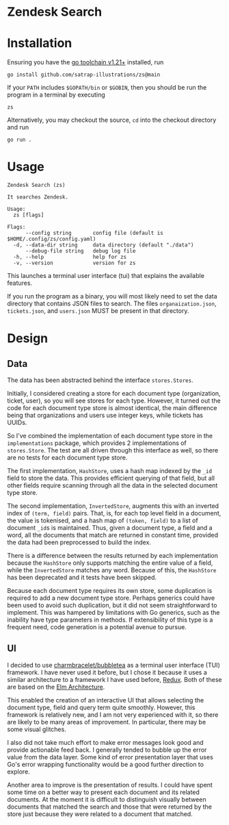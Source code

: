 Zendesk Search
===

# Installation
Ensuring you have the [go toolchain v1.21+](https://go.dev/doc/install) installed, run
```shell
go install github.com/satrap-illustrations/zs@main
```
If your `PATH` includes `$GOPATH/bin` or `$GOBIN`, then you should be run the program in a terminal by executing
```shell
zs
```

Alternatively, you may checkout the source, `cd` into the checkout directory and run
```shell
go run .
```

# Usage
```
Zendesk Search (zs)

It searches Zendesk.

Usage:
  zs [flags]

Flags:
      --config string       config file (default is $HOME/.config/zs/config.yaml)
  -d, --data-dir string     data directory (default "./data")
      --debug-file string   debug log file
  -h, --help                help for zs
  -v, --version             version for zs
```
This launches a terminal user interface (tui) that explains the available features.

If you run the program as a binary, you will most likely need to set the data directory that contains JSON files to search. The files `organaization.json`, `tickets.json`, and `users.json` MUST be present in that directory.

# Design

## Data
The data has been abstracted behind the interface `stores.Stores`.

Initially, I considered creating a store for each document type (organization, ticket, user), so you will see stores for each type.
However, it turned out the code for each document type store is almost identical, the main difference being that organizations and users use integer keys, while tickets has UUIDs.

So I've combined the implementation of each document type store in the `implementations` package, which provides 2 implementations of `stores.Store`.
The test are all driven through this interface as well, so there are no tests for each document type store.

The first implementation, `HashStore`, uses a hash map indexed by the `_id` field to store the data.
This provides efficient querying of that field, but all other fields require scanning through all the data in the selected document type store.

The second implementation, `InvertedStore`, augments this with an inverted index of `(term, field)` pairs. That, is, for each top level field in a document, the value is tokenised, and a hash map of `(token, field)` to a list of document `_id`s is maintained.
Thus, given a document type, a field and a word, all the documents that match are returned in constant time, provided the data had been preprocessed to build the index.

There is a difference between the results returned by each implementation because the `HashStore` only supports matching the entire value of a field, while the `InvertedStore` matches any word.
Because of this, the `HashStore` has been deprecated and it tests have been skipped.

Because each document type requires its own store, some duplication is required to add a new document type store.
Perhaps generics could have been used to avoid such duplication, but it did not seem straightforward to implement.
This was hampered by limitations with Go generics, such as the inability have type parameters in methods.
If extensibility of this type is a frequent need, code generation is a potential avenue to pursue.

## UI
I decided to use [charmbracelet/bubbletea](https://github.com/charmbracelet/bubbletea) as a terminal user interface (TUI) framework.
I have never used it before, but I chose it because it uses a similar architecture to a framework I have used before, [Redux](https://redux.js.org/).
Both of these are based on the [Elm Architecture](https://guide.elm-lang.org/architecture/).

This enabled the creation of an interactive UI that allows selecting the document type, field and query term quite smoothly.
However, this framework is relatively new, and I am not very experienced with it, so there are likely to be many areas of improvement.
In particular, there may be some visual glitches.

I also did not take much effort to make error messages look good and provide actionable feed back.
I generally tended to bubble up the error value from the data layer.
Some kind of error presentation layer that uses Go's error wrapping functionality would be a good further direction to explore.

Another area to improve is the presentation of results. I could have spent some time on a better way to present each document and its related documents.
At the moment it is difficult to distinguish visually between documents that matched the search and those that were returned by the store just because they were related to a document that matched.
